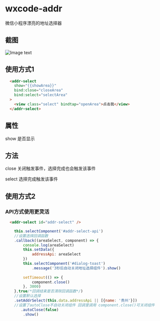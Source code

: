 # wxcode-addr
微信小程序漂亮的地址选择器

## 截图
![Image text](https://github.com/jiangzhenggeng/wxcode-addr/blob/master/WX20170621-122959%402x.png)

## 使用方式1

```html
  <addr-select
    show="{{showArea}}"
    bind:close="closeArea"
    bind:select="selectArea"
  >
    <view class="select" bindtap="openArea">点击我</view>
  </addr-select>
```
## 属性
show 是否显示
## 方法
close 关闭触发事件，选择完成也会触发该事件

select 选择完成触发该事件



## 使用方式2
### API方式使用更灵活

```html
  <addr-select id="addr-select" />
```

```javascript
    this.selectComponent('#addr-select-api')
    //设置选择回调函数
    .callback((areaSelect, component) => {
        console.log(areaSelect)
        this.setData({
            addressApi: areaSelect
        })
        this.selectComponent('#dialog-toast')
            .message('3秒后自动关闭地址选择组件').show()
    
        setTimeout(() => {
            component.close()
        }, 3000)
    },true/*回调结束是否清除回调函数*/)
    //设置默认选择
    .setAddrSelect(this.data.addressApi || [{name: '贵州'}])
    //设置了autoClose不自动关闭组件 回调里调用 component.close()可关闭组件
       .autoClose(false)
        .show()
```

